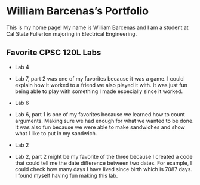 
# William Barcenas’s Portfolio 

This is my home page! My name is William Barcenas and I am a student at Cal State Fullerton majoring in Electrical Engineering.

## Favorite CPSC 120L Labs
* Lab 4
* Lab 7, part 2 was one of my favorites because it was a game. I could explain how it worked to a friend we also played it with. It was just fun being able to play with something I made especially since it worked. 

* Lab 6
* Lab 6, part 1 is one of my favorites because we learned how to count arguments. Making sure we had enough for what we wanted to be done. It was also fun because we were able to make sandwiches and show what I like to put in my sandwich.


* Lab 2
* Lab 2, part 2 might be my favorite of the three because I created a code that could tell me the date difference between two dates. For example, I could check how many days I have lived since birth which is 7087 days. I found myself having fun making this lab.
